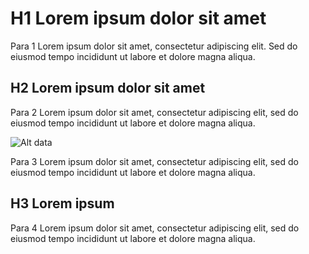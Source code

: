 # H1 Lorem ipsum dolor sit amet

Para 1 Lorem ipsum dolor sit amet, consectetur adipiscing elit.
Sed do eiusmod tempo incididunt ut labore et dolore magna aliqua.

## H2 Lorem ipsum dolor sit amet

Para 2 Lorem ipsum dolor sit amet, consectetur adipiscing elit, sed do eiusmod tempo incididunt ut labore et dolore magna aliqua.

![Alt data](https://placehold.co/600x400)

Para 3 Lorem ipsum dolor sit amet, consectetur adipiscing elit, sed do eiusmod tempo incididunt ut labore et dolore magna aliqua.

## H3 Lorem ipsum

Para 4 Lorem ipsum dolor sit amet, consectetur adipiscing elit, sed do eiusmod tempo incididunt ut labore et dolore magna aliqua.

